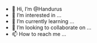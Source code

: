 - 👋 Hi, I’m @Handurus
- 👀 I’m interested in ...
- 🌱 I’m currently learning ...
- 💞️ I’m looking to collaborate on ...
- 📫 How to reach me ...

<!---
Handurus/Handurus is a ✨ special ✨ repository because its `README.md` (this file) appears on your GitHub profile.
You can click the Preview link to take a look at your changes.
--->
